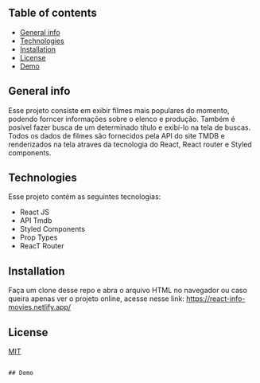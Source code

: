 
## Table of contents
* [General info](#general-info)
* [Technologies](#technologies)
* [Installation](#Installation)
* [License](#License)
* [Demo](#Demo)

## General info
Esse projeto consiste em exibir filmes mais populares do momento, podendo forncer informações sobre o elenco e produção. Também é posível fazer busca de um determinado título e exibí-lo na tela de buscas. Todos os dados de filmes são fornecidos pela API do site TMDB e renderizados na tela atraves da tecnologia do React, React router e Styled components.
	
## Technologies
Esse projeto contém as seguintes tecnologias:
* React JS
* API Tmdb
* Styled Components
* Prop Types
* ReacT Router	
 
## Installation
Faça um clone desse repo e abra o arquivo HTML no navegador ou caso queira apenas ver o projeto online, acesse nesse link:  https://react-info-movies.netlify.app/
 

## License
[MIT](https://choosealicense.com/licenses/mit/)

```

## Demo


 
